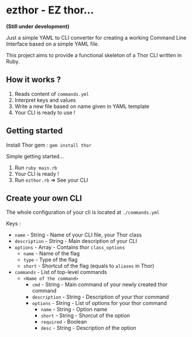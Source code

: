 # ezthor - EZ thor...

__(Still under development)__ 


Just a simple YAML to CLI converter for creating a working Command Line Interface based on a simple YAML file.

This project aims to provide a functional skeleton of a Thor CLI written in Ruby. 

## How it works ? 

1. Reads content of `commands.yml`
2. Interpret keys and values
3. Write a new file based on name given in YAML template
4. Your CLI is ready to use !

## Getting started

Install Thor gem : `gem install thor`

Simple getting started...

1. Run `ruby main.rb`
2. Your CLI is ready !
3. Run `ezthor.rb` => See your CLI

## Create your own CLI

The whole configuration of your cli is located at `./commands.yml`

Keys : 

* `name` - String - Name of your CLI file, your Thor class 
* `description` - String - Main description of your CLI
* `options` - Array - Contains thor `class_options`
  * `name` - Name of the flag
  * `type` - Type of the flag
  * `short` - Shortcut of the flag (equals to `aliases` in Thor)
* `commands` - List of top-level commands
  * `<Name of the command>`
    * `cmd` - String - Main command of your newly created thor command
    * `description` - String - Description of your thor command
    * `options` - String - List of options for your thor command
      * `name` - String - Option name
      * `short` - String - Shorcut of the option
      * `required` - Boolean
      * `desc` - String - Description of the option